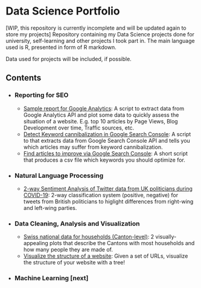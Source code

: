 # Data Science Portfolio
[WIP, this repository is currently incomplete and will be updated again to store my projects]
Repository containing my Data Science projects done for university, self-learning and other projects I took part in. The main language used is R, presented in form of R markdown.

Data used for projects will be included, if possible.


<h2>Contents</h2>
<ul>
  <li>
    <h3> Reporting for SEO
    </h3>
    <ul>
      <li><a href = '#'>Sample report for Google Analytics</a>: A script to extract data from Google Analytics API and plot some data to quickly assess the situation of a website. E.g. top 10 articles by Page Views, Blog Development over time, Traffic sources, etc.</li>
      <li><a href = '#'>Detect Keyword cannibalization in Google Search Console</a>: A script to that extracts data from Google Search Console API and tells you which articles may suffer from keyword cannibalization.</li>
      <li><a href = '#'>Find articles to improve via Google Search Console</a>: A short script that produces a csv file which keywords you should optimize for.
      </li>
    </ul>
</ul>
<ul>
  <li>
    <h3>Natural Language Processing
    </h3>
    <ul>
      <li><a href = '#'>2-way Sentiment Analysis of Twitter data from UK politicians during COVID-19</a>: 2-way classification system (positive, negative) for tweets from British politicians to higlight differences from right-wing and left-wing parties.
      </li>
    </ul>
 </ul>
 <ul>
  <li>
    <h3>Data Cleaning, Analysis and Visualization
    </h3>
    <ul>
      <li><a href = '#'> Swiss national data for households (Canton-level)</a>: 2 visually-appealing plots that describe the Cantons with most households and how many people they are made of.
      </li>
      <li><a href = '#'>Visualize the structure of a website</a>: Given a set of URLs, visualize the structure of your website with a tree!
      </li>
    </ul>
 </ul>
 <ul>
  <li>
    <h3>Machine Learning [next]
    </h3>
 </ul>
 
